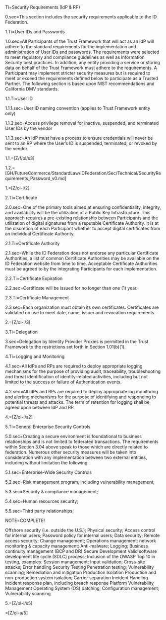 
Ti=Security Requirements (IdP & RP)

0.sec=This section includes the security requirements applicable to the ID Federation.

1.Ti=User IDs and Passwords

1.0.sec=All Participants of the Trust Framework that will act as an IdP will adhere to the standard requirements for the implementation and administration of User IDs and passwords. The requirements were selected to meet regulatory and compliance guidelines as well as Information Security best practices. In addition, any entity providing a service or storing data on behalf of the Trust Framework must adhere to the requirements. A Participant may implement stricter security measures but is required to meet or exceed the requirements defined below to participate as a Trusted Partner. The following section is based upon NIST recommendations and California DMV standards.

1.1.Ti=User ID

1.1.1.sec=User ID naming convention (applies to Trust Framework entity only)

1.1.2.sec=Access privilege removal for inactive, suspended, and terminated User IDs by the vendor

1.1.3.sec=An IdP must have a process to ensure credentials will never be sent to an RP where the User’s ID is suspended, terminated, or revoked by the vendor

1.1.=[Z/f/ol/s3]

1.2.=[GH/FutureCommerce/StandardLaw/IDFederation/Sec/Technical/SecurityRequirements_Password_v0.md]

1.=[Z/ol-i/2]


2.Ti=Certificate

2.0.sec=One of the primary tools aimed at ensuring confidentiality, integrity, and availability will be the utilization of a Public Key Infrastructure. This approach requires a pre-existing relationship between Participants and the utilization of digital signatures from a reputable Certificate Authority. It is at the discretion of each Participant whether to accept digital certificates from an individual Certificate Authority.

2.1.Ti=Certificate Authority

2.1.sec=While the ID Federation does not endorse any particular Certificate Authorities, a list of common Certificate Authorities may be available on the ID Federation website from time to time. Acceptable Certificate Authorities must be agreed to by the integrating Participants for each implementation.

2.2.Ti=Certificate Expiration

2.2.sec=Certificate will be issued for no longer than one (1) year.

2.3.Ti=Certificate Management

2.3.sec=Each organization must obtain its own certificates. Certificates are validated on use to meet date, name, issuer and revocation requirements.

2.=[Z/ol-i/3]

3.Ti=Delegation

3.sec=Delegation by Identity Provider Proxies is permitted in the Trust Framework to the restrictions set forth in Section 1.01(b)(1).

4.Ti=Logging and Monitoring

4.1.sec=All IdPs and RPs are required to deploy appropriate logging mechanisms for the purpose of providing audit, traceability, troubleshooting and threat identification of identity-related activities, including but not limited to the success or failure of Authentication events.

4.2.sec=All IdPs and RPs are required to deploy appropriate log monitoring and alerting mechanisms for the purpose of identifying and responding to potential threats and attacks. The term of retention for logging shall be agreed upon between IdP and RP.

4.=[Z/ol-i/s2]

5.Ti=General Enterprise Security Controls

5.0.sec=Creating a secure environment is foundational to business relationships and is not limited to federated transactions. The requirements within Section 3.04 above speak to those which are directly related to federation. Numerous other security measures will be taken into consideration with any implementation between two external entities, including without limitation the following:

5.1.sec=Enterprise-Wide Security Controls

5.2.sec=Risk management program, including vulnerability management;

5.3.sec=Security & compliance management;

5.4.sec=Human resources security;

5.5.sec=Third party relationships;

NOTE=COMPLETE!

Offshore security (i.e. outside the U.S.);
Physical security;
Access control for internal users;
Password policy for internal users;
Data security;
Remote access security;
Change management;
Operations management: network monitoring & capacity management;
Anti-malware;
Logging;
Business continuity management (BCP and DR)
Secure Development
Valid software development life cycle (SDLC) process;
Inclusion of the OWASP Top 10 in testing, examples:
Session management;
Input validation;
Cross-site attacks;
Error handling
Security Testing
Penetration testing;
Vulnerability scanning;
Remediation and mitigation
Production Isolation
Production and non-production system isolation;
Carrier separation
Incident Handling
Incident response plan, including breach response
Platform Vulnerability Management
Operating System (OS) patching;
Configuration management;
Vulnerability scanning

5.=[Z/ol-i/s5]

=[Z/ol-a/5]
